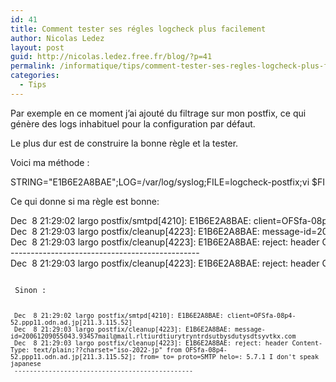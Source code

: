```yaml
---
id: 41
title: Comment tester ses régles logcheck plus facilement
author: Nicolas Ledez
layout: post
guid: http://nicolas.ledez.free.fr/blog/?p=41
permalink: /informatique/tips/comment-tester-ses-regles-logcheck-plus-facilement/
categories:
  - Tips
---
```

Par exemple en ce moment j&rsquo;ai ajouté du filtrage sur mon postfix, ce qui génère des logs inhabituel pour la configuration par défaut.

Le plus dur est de construire la bonne règle et la tester.

Voici ma méthode :

<div class="codecolorer-container text default" style="overflow:auto;white-space:nowrap;">
  <div class="text codecolorer">
    STRING="E1B6E2A8BAE";LOG=/var/log/syslog;FILE=logcheck-postfix;vi $FILE ;clear;grep "$STRING" $LOG;echo '-----------------------------------------------';grep "$STRING" $LOG|grep -E -f $FILE
  </div>
</div>

Ce qui donne si ma règle est bonne:

<div class="codecolorer-container text default" style="overflow:auto;white-space:nowrap;">
  <div class="text codecolorer">
    Dec &nbsp;8 21:29:02 largo postfix/smtpd[4210]: E1B6E2A8BAE: client=OFSfa-08p4-52.ppp11.odn.ad.jp[211.3.115.52]<br /> Dec &nbsp;8 21:29:03 largo postfix/cleanup[4223]: E1B6E2A8BAE: message-id=20061209055043.93457mail@mail.rltiurdtiurytryntrdsutbysdutysdtsyvtkx.com<br /> Dec &nbsp;8 21:29:03 largo postfix/cleanup[4223]: E1B6E2A8BAE: reject: header Content-Type: text/plain;??charset="iso-2022-jp" from OFSfa-08p4-52.ppp11.odn.ad.jp[211.3.115.52]; from=<vcxjwe97984gfd@lycos.com> to=<moi@chezmoi> proto=SMTP helo=<rltiurdtiurytryntrdsutbysdutysdtsyvtkx.com>: 5.7.1 I don't speak japanese<br /> -----------------------------------------------<br /> Dec &nbsp;8 21:29:03 largo postfix/cleanup[4223]: E1B6E2A8BAE: reject: header Content-Type: text/plain;??charset="iso-2022-jp" from OFSfa-08p4-52.ppp11.odn.ad.jp[211.3.115.52]; from=<vcxjwe97984gfd@lycos.com> to=<moi@chezmoi> proto=SMTP helo=<rltiurdtiurytryntrdsutbysdutysdtsyvtkx.com>: 5.7.1 I don't speak japanese<br /> <code><br /> <br /> Sinon :<br /> <br /> <code><br /> Dec &nbsp;8 21:29:02 largo postfix/smtpd[4210]: E1B6E2A8BAE: client=OFSfa-08p4-52.ppp11.odn.ad.jp[211.3.115.52]<br /> Dec &nbsp;8 21:29:03 largo postfix/cleanup[4223]: E1B6E2A8BAE: message-id=20061209055043.93457mail@mail.rltiurdtiurytryntrdsutbysdutysdtsyvtkx.com<br /> Dec &nbsp;8 21:29:03 largo postfix/cleanup[4223]: E1B6E2A8BAE: reject: header Content-Type: text/plain;??charset="iso-2022-jp" from OFSfa-08p4-52.ppp11.odn.ad.jp[211.3.115.52]; from=<vcxjwe97984gfd@lycos.com> to=<moi@chezmoi> proto=SMTP helo=<rltiurdtiurytryntrdsutbysdutysdtsyvtkx.com>: 5.7.1 I don't speak japanese<br /> -----------------------------------------------
  </div>
</div>